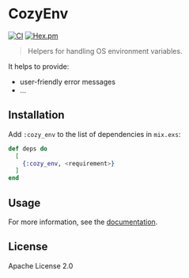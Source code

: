 # CozyEnv

[![CI](https://github.com/cozy-elixir/cozy_env/actions/workflows/ci.yml/badge.svg)](https://github.com/cozy-elixir/cozy_env/actions/workflows/ci.yml)
[![Hex.pm](https://img.shields.io/hexpm/v/cozy_env.svg)](https://hex.pm/packages/cozy_env)

> Helpers for handling OS environment variables.

It helps to provide:

- user-friendly error messages
- ...

## Installation

Add `:cozy_env` to the list of dependencies in `mix.exs`:

```elixir
def deps do
  [
    {:cozy_env, <requirement>}
  ]
end
```

## Usage

For more information, see the [documentation](https://hexdocs.pm/cozy_env).

## License

Apache License 2.0
